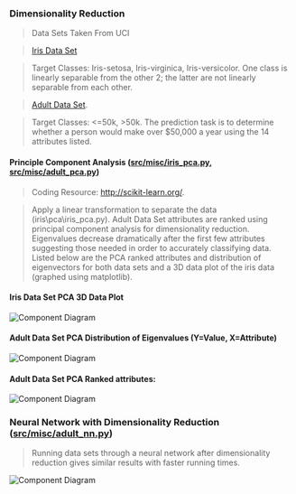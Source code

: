 ### Dimensionality Reduction 

> Data Sets Taken From UCI 

> <a href="https://archive.ics.uci.edu/ml/datasets/Iris">Iris Data Set</a>

> Target Classes: Iris-setosa,  Iris-virginica,  Iris-versicolor. One class is linearly separable from the other 2; the latter are not linearly separable from each other. 

> <a href="https://archive.ics.uci.edu/ml/datasets/Adult">Adult Data Set</a>. 

> Target Classes: <=50k, >50k.  The prediction task is to determine whether a person would make over $50,000 a year using the 14 attributes listed.  

#### Principle Component Analysis (<a href="https://github.com/jlm429/UnsupervisedLearning/blob/master/src/iris_pca.py">src/misc/iris_pca.py</a>, <a href="https://github.com/jlm429/UnsupervisedLearning/blob/master/src/adult_pca.py">src/misc/adult_pca.py</a>) 

> Coding Resource: <a href="http://scikit-learn.org/stable/"> http://scikit-learn.org/</a>.  

> Apply a linear transformation to separate the data (iris\pca\iris_pca.py).  Adult Data Set attributes are ranked using principal component analysis for dimensionality reduction.  Eigenvalues decrease dramatically after the first few attributes suggesting those needed in order to accurately classifying data.   Listed below are the PCA ranked attributes and distribution of eigenvectors for both data sets and a 3D data plot of the iris data (graphed using matplotlib).  

#### Iris Data Set PCA 3D Data Plot

![Component Diagram](https://github.com/jlm429/UnsupervisedLearning/blob/master/images/IRISPCAplot.png)

#### Adult Data Set PCA Distribution of Eigenvalues (Y=Value, X=Attribute)

![Component Diagram](https://github.com/jlm429/UnsupervisedLearning/blob/master/images/ADULTPCAEIGENVALUES.png)

#### Adult Data Set PCA Ranked attributes:

![Component Diagram](https://github.com/jlm429/UnsupervisedLearning/blob/master/images/ADULTPCARANKED.PNG)

### Neural Network with Dimensionality Reduction (<a href="https://github.com/jlm429/UnsupervisedLearning/blob/master/src/adult_nn.py">src/misc/adult_nn.py</a>)

>Running data sets through a neural network after dimensionality reduction gives similar results with faster running times.   

![Component Diagram](https://github.com/jlm429/UnsupervisedLearning/blob/master/images/NNCharts.PNG)


